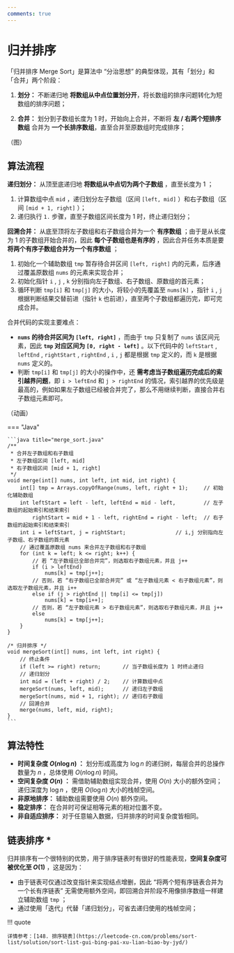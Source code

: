 ```yaml
---
comments: true
---
```


# 归并排序

「归并排序 Merge Sort」是算法中 “分治思想” 的典型体现，其有「划分」和「合并」两个阶段：

1. **划分：** 不断递归地 **将数组从中点位置划分开**，将长数组的排序问题转化为短数组的排序问题；

2. **合并：** 划分到子数组长度为 1 时，开始向上合并，不断将 **左 / 右两个短排序数组** 合并为 **一个长排序数组**，直至合并至原数组时完成排序；

（图）

## 算法流程

**递归划分：** 从顶至底递归地 **将数组从中点切为两个子数组** ，直至长度为 1 ；

1. 计算数组中点 `mid` ，递归划分左子数组（区间 `[left, mid]` ）和右子数组（区间 `[mid + 1, right]` ）；
2. 递归执行 `1.` 步骤，直至子数组区间长度为 1 时，终止递归划分；

**回溯合并：** 从底至顶将左子数组和右子数组合并为一个 **有序数组** ；由于是从长度为 1 的子数组开始合并的，因此 **每个子数组也是有序的** ，因此合并任务本质是要 **将两个有序子数组合并为一个有序数组** ；

1. 初始化一个辅助数组 `tmp` 暂存待合并区间 `[left, right]` 内的元素，后序通过覆盖原数组 `nums` 的元素来实现合并；
2. 初始化指针 `i` , `j` , `k` 分别指向左子数组、右子数组、原数组的首元素；
3. 循环判断 `tmp[i]` 和 `tmp[j]` 的大小，将较小的先覆盖至 `nums[k]` ，指针 `i` , `j` 根据判断结果交替前进（指针 `k` 也前进），直至两个子数组都遍历完，即可完成合并。

合并代码的实现主要难点：

- **`nums` 的待合并区间为 `[left, right]`** ，而由于 `tmp` 只复制了 `nums` 该区间元素，因此 **`tmp` 对应区间为 `[0, right - left]`** 。以下代码中的 `leftStart` , `leftEnd` , `rightStart` , `rightEnd` , `i` , `j` 都是根据 `tmp` 定义的，而 `k` 是根据 `nums` 定义的。
- 判断 `tmp[i]` 和 `tmp[j]` 的大小的操作中，还 **需考虑当子数组遍历完成后的索引越界问题**，即 `i > leftEnd` 和 `j > rightEnd` 的情况，索引越界的优先级是最高的，例如如果左子数组已经被合并完了，那么不用继续判断，直接合并右子数组元素即可。

（动画）

=== "Java"

    ```java title="merge_sort.java"
    /**
     * 合并左子数组和右子数组
     * 左子数组区间 [left, mid]
     * 右子数组区间 [mid + 1, right]
     */
    void merge(int[] nums, int left, int mid, int right) {
        int[] tmp = Arrays.copyOfRange(nums, left, right + 1);     // 初始化辅助数组
        int leftStart = left - left, leftEnd = mid - left,         // 左子数组的起始索引和结束索引
            rightStart = mid + 1 - left, rightEnd = right - left;  // 右子数组的起始索引和结束索引
        int i = leftStart, j = rightStart;                // i,j 分别指向左子数组、右子数组的首元素
        // 通过覆盖原数组 nums 来合并左子数组和右子数组
        for (int k = left; k <= right; k++) {
            // 若 “左子数组已全部合并完”，则选取右子数组元素，并且 j++
            if (i > leftEnd)
                nums[k] = tmp[j++];
            // 否则，若 “右子数组已全部合并完” 或 “左子数组元素 < 右子数组元素”，则选取左子数组元素，并且 i++
            else if (j > rightEnd || tmp[i] <= tmp[j])
                nums[k] = tmp[i++];
            // 否则，若 “左子数组元素 > 右子数组元素”，则选取右子数组元素，并且 j++
            else
                nums[k] = tmp[j++];
        }
    }
    
    /* 归并排序 */
    void mergeSort(int[] nums, int left, int right) {
        // 终止条件
        if (left >= right) return;       // 当子数组长度为 1 时终止递归
        // 递归划分
        int mid = (left + right) / 2;    // 计算数组中点
        mergeSort(nums, left, mid);      // 递归左子数组
        mergeSort(nums, mid + 1, right); // 递归右子数组
        // 回溯合并
        merge(nums, left, mid, right);
    }
    ```

## 算法特性

- **时间复杂度 $O(n \log n)$ ：** 划分形成高度为 $\log n$ 的递归树，每层合并的总操作数量为 $n$ ，总体使用 $O(n \log n)$ 时间。
- **空间复杂度 $O(n)$ ：** 需借助辅助数组实现合并，使用 $O(n)$ 大小的额外空间；递归深度为 $\log n$ ，使用 $O(\log n)$ 大小的栈帧空间。
- **非原地排序：** 辅助数组需要使用 $O(n)$ 额外空间。
- **稳定排序：** 在合并时可保证相等元素的相对位置不变。
- **非自适应排序：** 对于任意输入数据，归并排序的时间复杂度皆相同。

## 链表排序 *

归并排序有一个很特别的优势，用于排序链表时有很好的性能表现，**空间复杂度可被优化至 $O(1)$** ，这是因为：

- 由于链表可仅通过改变指针来实现结点增删，因此 “将两个短有序链表合并为一个长有序链表” 无需使用额外空间，即回溯合并阶段不用像排序数组一样建立辅助数组 `tmp` ；
- 通过使用「迭代」代替「递归划分」，可省去递归使用的栈帧空间；

!!! quote

    详情参考：[148. 排序链表](https://leetcode-cn.com/problems/sort-list/solution/sort-list-gui-bing-pai-xu-lian-biao-by-jyd/)

